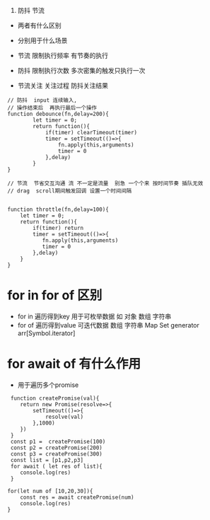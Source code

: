 1. 防抖  节流
* 两者有什么区别
* 分别用于什么场景

* 节流 限制执行频率 有节奏的执行
* 防抖 限制执行次数 多次密集的触发只执行一次
* 节流关注 关注过程  防抖关注结果

```
// 防抖  input 连续输入,  
// 操作结束后  再执行最后一个操作
function debounce(fn,delay=200){
        let timer = 0;
        return function(){
            if(timer) clearTimeout(timer)
            timer = setTimeout(()=>{
                fn.apply(this,arguments)
                timer = 0
            },delay)
        }
}

// 节流  节省交互沟通 流 不一定是流量  别急 一个个来 按时间节奏 插队无效
// drag  scroll期间触发回调 设置一个时间间隔


function throttle(fn,delay=100){
    let timer = 0;
    return function(){
        if(timer) return 
        timer = setTimeout(()=>{
           fn.apply(this,arguments)
           timer = 0
        },delay)
    }
}

```

# for in  for of 区别
* for in 遍历得到key  用于可枚举数据 如 对象 数组 字符串
* for of 遍历得到value  可迭代数据 数组 字符串 Map Set generator  arr[Symbol.iterator]

# for await of 有什么作用
* 用于遍历多个promise

```
 function createPromise(val){
    return new Promise(resolve=>{
        setTimeout(()=>{
            resolve(val)
        },1000)
    })
 }
 const p1 =  createPromise(100)
 const p2 = createPromise(200)
 const p3 = createPromise(300)
 const list = [p1,p2,p3]
 for await ( let res of list){
    console.log(res)
 } 

for(let num of [10,20,30]){
    const res = await createPromise(num)
    console.log(res)
}

```